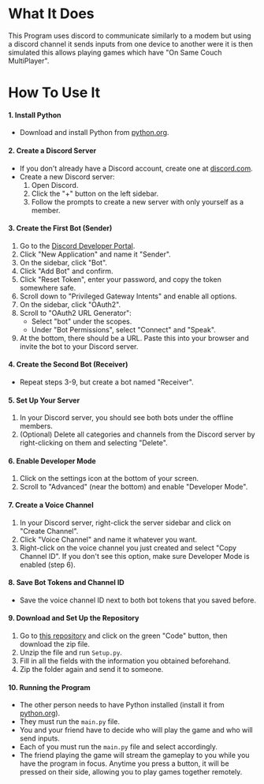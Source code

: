 # What It Does
This Program uses discord to communicate similarly to a modem but using a discord channel it sends inputs from one device to another were it is then simulated this allows playing games which have  "On Same Couch MultiPlayer".

# How To Use It

#### 1. Install Python
- Download and install Python from [python.org](https://www.python.org/downloads/).

#### 2. Create a Discord Server
- If you don't already have a Discord account, create one at [discord.com](https://discord.com/).
- Create a new Discord server:
  1. Open Discord.
  2. Click the "+" button on the left sidebar.
  3. Follow the prompts to create a new server with only yourself as a member.

#### 3. Create the First Bot (Sender)
1. Go to the [Discord Developer Portal](https://discord.com/developers/applications).
2. Click "New Application" and name it "Sender".
3. On the sidebar, click "Bot".
4. Click "Add Bot" and confirm.
5. Click "Reset Token", enter your password, and copy the token somewhere safe.
6. Scroll down to "Privileged Gateway Intents" and enable all options.
7. On the sidebar, click "OAuth2".
8. Scroll to "OAuth2 URL Generator":
    - Select "bot" under the scopes.
    - Under "Bot Permissions", select "Connect" and "Speak".
9. At the bottom, there should be a URL. Paste this into your browser and invite the bot to your Discord server.

#### 4. Create the Second Bot (Receiver)
- Repeat steps 3-9, but create a bot named "Receiver".

#### 5. Set Up Your Server
1. In your Discord server, you should see both bots under the offline members.
2. (Optional) Delete all categories and channels from the Discord server by right-clicking on them and selecting "Delete".

#### 6. Enable Developer Mode
1. Click on the settings icon at the bottom of your screen.
2. Scroll to "Advanced" (near the bottom) and enable "Developer Mode".

#### 7. Create a Voice Channel
1. In your Discord server, right-click the server sidebar and click on "Create Channel".
2. Click "Voice Channel" and name it whatever you want.
3. Right-click on the voice channel you just created and select "Copy Channel ID". If you don't see this option, make sure Developer Mode is enabled (step 6).

#### 8. Save Bot Tokens and Channel ID
- Save the voice channel ID next to both bot tokens that you saved before.

#### 9. Download and Set Up the Repository
1. Go to [this repository](#) and click on the green "Code" button, then download the zip file.
2. Unzip the file and run `Setup.py`.
3. Fill in all the fields with the information you obtained beforehand.
4. Zip the folder again and send it to someone.

#### 10. Running the Program
- The other person needs to have Python installed (install it from [python.org](https://www.python.org/)).
- They must run the `main.py` file.
- You and your friend have to decide who will play the game and who will send inputs.
- Each of you must run the `main.py` file and select accordingly.
- The friend playing the game will stream the gameplay to you while you have the program in focus. Anytime you press a button, it will be pressed on their side, allowing you to play games together remotely.
